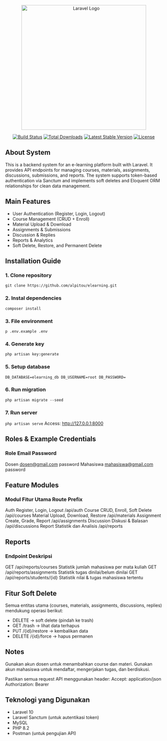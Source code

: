 <p align="center"><a href="https://laravel.com" target="_blank"><img src="https://raw.githubusercontent.com/laravel/art/master/logo-lockup/5%20SVG/2%20CMYK/1%20Full%20Color/laravel-logolockup-cmyk-red.svg" width="400" alt="Laravel Logo"></a></p>

<p align="center">
<a href="https://github.com/laravel/framework/actions"><img src="https://github.com/laravel/framework/workflows/tests/badge.svg" alt="Build Status"></a>
<a href="https://packagist.org/packages/laravel/framework"><img src="https://img.shields.io/packagist/dt/laravel/framework" alt="Total Downloads"></a>
<a href="https://packagist.org/packages/laravel/framework"><img src="https://img.shields.io/packagist/v/laravel/framework" alt="Latest Stable Version"></a>
<a href="https://packagist.org/packages/laravel/framework"><img src="https://img.shields.io/packagist/l/laravel/framework" alt="License"></a>
</p>

## About System

This is a backend system for an e-learning platform built with Laravel.
It provides API endpoints for managing courses, materials, assignments, discussions, submissions, and reports.
The system supports token-based authentication via Sanctum and implements soft deletes and Eloquent ORM relationships for clean data management.

## Main Features
- User Authentication (Register, Login, Logout)
- Course Management (CRUD + Enroll)
- Material Upload & Download
- Assignments & Submissions
- Discussion & Replies
- Reports & Analytics
- Soft Delete, Restore, and Permanent Delete

## Installation Guide
### 1. Clone repository
   `git clone https://github.com/alpitou/elearning.git`

### 2. Instal dependencies
   `composer install`

### 3. File environment
   `p .env.example .env`

### 4. Generate key
   `php artisan key:generate`

### 5. Setup database
   `DB_DATABASE=elearning_db
   DB_USERNAME=root
   DB_PASSWORD=`

### 6. Run migration
   `php artisan migrate --seed`

### 7. Run server
   `php artisan serve`
   Access: http://127.0.0.1:8000

## Roles & Example Credentials
### Role	        Email	                   Password
Dosen	        dosen@gmail.com            password
Mahasiswa	    mahasiswa@gmail.com        password

## Feature Modules
### Modul	        Fitur Utama	                    Route Prefix
Auth	        Register, Login, Logout	        /api/auth
Course	        CRUD, Enroll, Soft Delete	    /api/courses
Material	    Upload, Download, Restore	    /api/materials
Assignment	    Create, Grade, Report	        /api/assignments
Discussion	    Diskusi & Balasan	            /api/discussions
Report	        Statistik dan Analisis	        /api/reports

## Reports
### Endpoint	                    Deskripsi
GET /api/reports/courses	        Statistik jumlah mahasiswa per mata kuliah
GET /api/reports/assignments	    Statistik tugas dinilai/belum dinilai
GET /api/reports/students/{id}	    Statistik nilai & tugas mahasiswa tertentu

## Fitur Soft Delete
Semua entitas utama (courses, materials, assignments, discussions, replies) mendukung operasi berikut:
- DELETE → soft delete (pindah ke trash)
- GET /trash → lihat data terhapus
- PUT /{id}/restore → kembalikan data
- DELETE /{id}/force → hapus permanen

## Notes
Gunakan akun dosen untuk menambahkan course dan materi.
Gunakan akun mahasiswa untuk mendaftar, mengerjakan tugas, dan berdiskusi.

Pastikan semua request API menggunakan header:
Accept: application/json
Authorization: Bearer <token>

## Teknologi yang Digunakan
- Laravel 10
- Laravel Sanctum (untuk autentikasi token)
- MySQL
- PHP 8.2
- Postman (untuk pengujian API)
